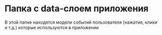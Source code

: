# Папка c data-слоем приложения

В этой папке находятся модели событий пользователя (нажатия, клики и т.д.)
которые используются в приложении
